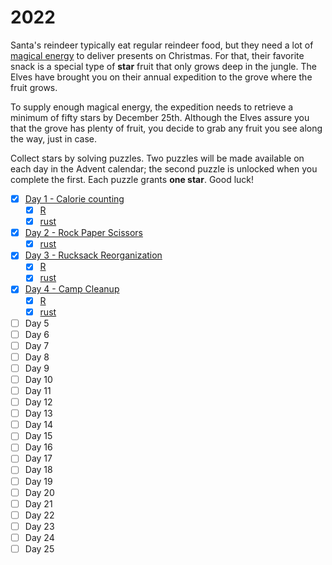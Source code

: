 # 2022

Santa's reindeer typically eat regular reindeer food, but they need a lot of [magical energy](https://adventofcode.com/2018/day/25) to deliver presents on Christmas. For that, their favorite snack is a special type of **star** fruit that only grows deep in the jungle. The Elves have brought you on their annual expedition to the grove where the fruit grows.

To supply enough magical energy, the expedition needs to retrieve a minimum of fifty stars by December 25th. Although the Elves assure you that the grove has plenty of fruit, you decide to grab any fruit you see along the way, just in case.

Collect stars by solving puzzles. Two puzzles will be made available on each day in the Advent calendar; the second puzzle is unlocked when you complete the first. Each puzzle grants **one star**. Good luck!

- [x] [Day 1 - Calorie counting](./01)
  - [x] [R](./01/R)
  - [x] [rust](./01/rust/src/main.rs)
- [x] [Day 2 - Rock Paper Scissors](./02)
  - [x] [rust](./02/rust/src/main.rs)
- [x] [Day 3 - Rucksack Reorganization](./03)
  - [x] [R](./01/R/main.R)
  - [x] [rust](./03/rust/src/main.rs)
- [x] [Day 4 - Camp Cleanup](./04)
  - [x] [R](./04/R/main.R)
  - [x] [rust](./04/rust/src/main.rs)
- [ ] Day 5
- [ ] Day 6
- [ ] Day 7
- [ ] Day 8
- [ ] Day 9
- [ ] Day 10
- [ ] Day 11
- [ ] Day 12
- [ ] Day 13
- [ ] Day 14
- [ ] Day 15
- [ ] Day 16
- [ ] Day 17
- [ ] Day 18
- [ ] Day 19
- [ ] Day 20
- [ ] Day 21
- [ ] Day 22
- [ ] Day 23
- [ ] Day 24
- [ ] Day 25
